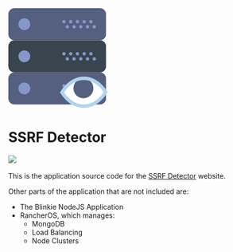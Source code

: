 <img src="/public/images/logo.png"/>
<h1>SSRF Detector</h1>

[![](https://images.microbadger.com/badges/image/jreynoldsdev/ssrfdetector.svg)](https://microbadger.com/images/jreynoldsdev/ssrfdetector "Get your own image badge on microbadger.com")

This is the application source code for the <a href="https://ssrfdetector.com" target="_blank">SSRF Detector</a> website.

Other parts of the application that are not included are:
* The Blinkie NodeJS Application
* RancherOS, which manages:
  * MongoDB
  * Load Balancing
  * Node Clusters
